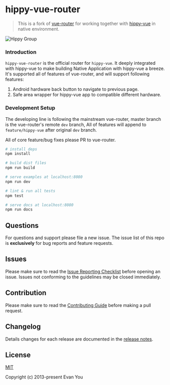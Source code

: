 # hippy-vue-router

> This is a fork of [vue-router](https://github.com/vuejs/vue-router) for working together with [hippy-vue](https://github.com/Tencent/Hippy/tree/master/packages/hippy-vue) in native environment.

![Hippy Group](https://img.shields.io/badge/group-Hippy-blue.svg)

### Introduction

`hippy-vue-router` is the official router for `hippy-vue`. It deeply integrated with hippy-vue to make building Native Application with hippy-vue a breeze. It's supported all of features of vue-router, and will support following features:

1. Android hardware back button to navigate to previous page.
2. Safe area wrapper for hippy-vue app to compatible different hardware.

### Development Setup

The developing line is following the mainstream vue-router, master branch is the vue-router's remote `dev` branch, All of features will append to `feature/hippy-vue`  after original `dev` branch.

All of core feature/bug fixes please PR to vue-router.

``` bash
# install deps
npm install

# build dist files
npm run build

# serve examples at localhost:8080
npm run dev

# lint & run all tests
npm test

# serve docs at localhost:8080
npm run docs
```

## Questions

For questions and support please file a new issue. The issue list of this repo is **exclusively** for bug reports and feature requests.

## Issues

Please make sure to read the [Issue Reporting Checklist](https://github.com/vuejs/vue/blob/dev/.github/CONTRIBUTING.md#issue-reporting-guidelines) before opening an issue. Issues not conforming to the guidelines may be closed immediately.

## Contribution

Please make sure to read the [Contributing Guide](https://github.com/vuejs/vue/blob/dev/.github/CONTRIBUTING.md) before making a pull request.

## Changelog

Details changes for each release are documented in the [release notes](https://github.com/vuejs/vue-router/releases).

## License

[MIT](http://opensource.org/licenses/MIT)

Copyright (c) 2013-present Evan You

